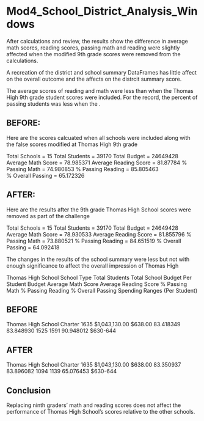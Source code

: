 # Mod4_School_District_Analysis_Windows

After calculations and review, the results show the difference in average math scores, reading scores, 
passing math and reading were slightly affected when the modified 9th grade scores were removed from the calculations.

A recreation of the district and school summary DataFrames has little affect on the overall outcome and the affects on the distrcit summary score.

The average scores of reading and math were less than when the Thomas High 9th grade student scores were included. 
For the record, the percent of passing students was less when the . 

## BEFORE:
Here are the scores calcuated when all schools were included along with the false scores modified at Thomas High 9th grade

Total Schools = 15
Total Students = 39170
Total Budget = 24649428
Average Math Score = 78.985371
Average Reading Score = 81.87784
% Passing Math = 74.980853
% Passing Reading = 85.805463	
% Overall Passing = 65.172326
  									 	        

## AFTER: 
Here are the results after the 9th grade Thomas High School scores were removed as part of the challenge

Total Schools = 15
Total Students = 39170
Total Budget = 24649428
Average Math Score = 78.930533
Average Reading Score = 81.855796
% Passing Math = 73.880521
% Passing Reading = 84.651519
% Overall Passing = 64.092418

The changes in the results of the school summary were less but not with enough significance to affect the overall impression of Thomas High

Thomas High School	School Type	Total Students	Total School Budget	Per Student Budget	Average Math Score	Average Reading Score	% Passing Math	% Passing Reading	% Overall Passing	Spending Ranges (Per Student)

## BEFORE
Thomas High School	Charter		1635		$1,043,130.00		$638.00			83.418349		83.848930		1525		1591			90.948012		$630-644

## AFTER
Thomas High School	Charter		1635		$1,043,130.00		$638.00			83.350937		83.896082		1094		1139			65.076453		$630-644

## Conclusion
Replacing ninth graders’ math and reading scores does not affect the performance of Thomas High School’s scores relative to the other schools. 
